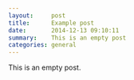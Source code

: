 ```yaml
---
layout:     post
title:      Example post
date:       2014-12-13 09:10:11
summary:    This is an empty post
categories: general
---
```


This is an empty post.

